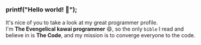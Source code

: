 ### printf("Hello world! 👋");
It's nice of you to take a look at my great programmer profile. <br/>
I'm **The Evengelical kawai programmer** 😄, so the only `bible` I read and believe in is **The Code**, and my mission is to converge everyone to the code.

<!--
**mokira3d48/mokira3d48** is a ✨ _special_ ✨ repository because its `README.md` (this file) appears on your GitHub profile.

Here are some ideas to get you started:

- 🔭 I’m currently working on ...
- 🌱 I’m currently learning ...
- 👯 I’m looking to collaborate on ...
- 🤔 I’m looking for help with ...
- 💬 Ask me about ...
- 📫 How to reach me: ...
- 😄 Pronouns: ...
- ⚡ Fun fact: ...
-->
